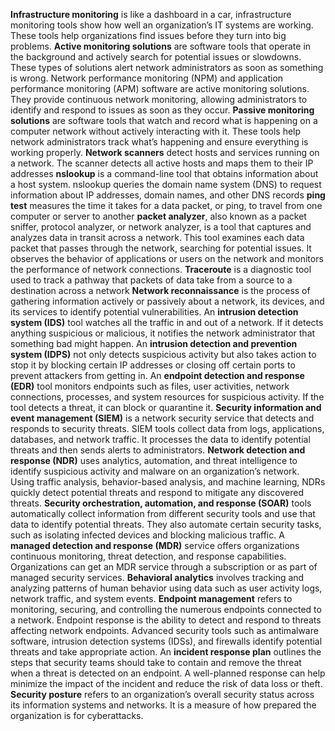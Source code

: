 **Infrastructure monitoring** is like a dashboard in a car, infrastructure monitoring tools show how well an organization’s IT systems are working. These tools help organizations find issues before they turn into big problems.
**Active monitoring solutions** are software tools that operate in the background and actively search for potential issues or slowdowns. These types of solutions alert network administrators as soon as something is wrong.
Network performance monitoring (NPM) and application performance monitoring (APM) software are active monitoring solutions. They provide continuous network monitoring, allowing administrators to identify and respond to issues as soon as they occur.
**Passive monitoring solutions** are software tools that watch and record what is happening on a computer network without actively interacting with it. These tools help network administrators track what’s happening and ensure everything is working properly.
**Network scanners** detect hosts and services running on a network. The scanner detects all active hosts and maps them to their IP addresses
**nslookup** is a command-line tool that obtains information about a host system. nslookup queries the domain name system (DNS) to request information about IP addresses, domain names, and other DNS records
**ping test** measures the time it takes for a data packet, or ping, to travel from one computer or server to another
**packet analyzer**, also known as a packet sniffer, protocol analyzer, or network analyzer, is a tool that captures and analyzes data in transit across a network. This tool examines each data packet that passes through the network, searching for potential issues. It observes the behavior of applications or users on the network and monitors the performance of network connections.
**Traceroute** is a diagnostic tool used to track a pathway that packets of data take from a source to a destination across a network
**Network reconnaissance** is the process of gathering information actively or passively about a network, its devices, and its services to identify potential vulnerabilities.
An **intrusion detection system (IDS)** tool watches all the traffic in and out of a network. If it detects anything suspicious or malicious, it notifies the network administrator that something bad might happen.
An **intrusion detection and prevention system (IDPS)** not only detects suspicious activity but also takes action to stop it by blocking certain IP addresses or closing off certain ports to prevent attackers from getting in.
An **endpoint detection and response (EDR)** tool monitors endpoints such as files, user activities, network connections, processes, and system resources for suspicious activity. If the tool detects a threat, it can block or quarantine it.
**Security information and event management (SIEM)** is a network security service that detects and responds to security threats. SIEM tools collect data from logs, applications, databases, and network traffic. It processes the data to identify potential threats and then sends alerts to administrators.
**Network detection and response (NDR)** uses analytics, automation, and threat intelligence to identify suspicious activity and malware on an organization’s network. Using traffic analysis, behavior-based analysis, and machine learning, NDRs quickly detect potential threats and respond to mitigate any discovered threats.
**Security orchestration, automation, and response (SOAR)** tools automatically collect information from different security tools and use that data to identify potential threats. They also automate certain security tasks, such as isolating infected devices and blocking malicious traffic.
A **managed detection and response (MDR)** service offers organizations continuous monitoring, threat detection, and response capabilities. Organizations can get an MDR service through a subscription or as part of managed security services.
**Behavioral analytics** involves tracking and analyzing patterns of human behavior using data such as user activity logs, network traffic, and system events.
**Endpoint management** refers to monitoring, securing, and controlling the numerous endpoints connected to a network.
Endpoint response is the ability to detect and respond to threats affecting network endpoints. Advanced security tools such as antimalware software, intrusion detection systems (IDSs), and firewalls identify potential threats and take appropriate action.
An **incident response plan** outlines the steps that security teams should take to contain and remove the threat when a threat is detected on an endpoint. A well-planned response can help minimize the impact of the incident and reduce the risk of data loss or theft.
**Security posture** refers to an organization’s overall security status across its information systems and networks. It is a measure of how prepared the organization is for cyberattacks.
